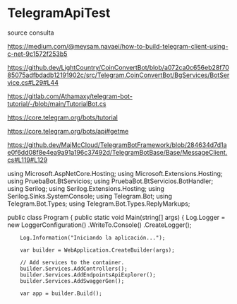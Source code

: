 # TelegramApiTest

source consulta

https://medium.com/@meysam.navaei/how-to-build-telegram-client-using-c-net-9c1572f253b5

https://github.dev/LightCountry/CoinConvertBot/blob/a072ca0c656eb28f7085075adfbdadb12191902c/src/Telegram.CoinConvertBot/BgServices/BotService.cs#L29#L44

https://gitlab.com/Athamaxy/telegram-bot-tutorial/-/blob/main/TutorialBot.cs

https://core.telegram.org/bots/tutorial

https://core.telegram.org/bots/api#getme



https://github.dev/MajMcCloud/TelegramBotFramework/blob/284634d7d1ae0f6dd08f8e4ea9a91a196c37492d/TelegramBotBase/Base/MessageClient.cs#L119#L129


using Microsoft.AspNetCore.Hosting;
using Microsoft.Extensions.Hosting;
using PruebaBot.BtServicios;
using PruebaBot.BtServicios.BotHandler;
using Serilog;
using Serilog.Extensions.Hosting;
using Serilog.Sinks.SystemConsole;
using Telegram.Bot;
using Telegram.Bot.Types;
using Telegram.Bot.Types.ReplyMarkups;

public class Program
{
    public static void Main(string[] args)
    {
        Log.Logger = new LoggerConfiguration()
            .WriteTo.Console()
            .CreateLogger();

        Log.Information("Iniciando la aplicación...");

        var builder = WebApplication.CreateBuilder(args);

        // Add services to the container.
        builder.Services.AddControllers();
        builder.Services.AddEndpointsApiExplorer();
        builder.Services.AddSwaggerGen();

        var app = builder.Build();

        if (app.Environment.IsDevelopment())
        {
            app.UseSwagger();
            app.UseSwaggerUI();
        }

        #region Configuraciones de bot
        var Configuration = builder.Configuration;

        var token = Configuration.GetValue<string>("BotConfig:Token");
        var baseUrl = Configuration.GetValue<string>("BotConfig:Proxy");

        TelegramBotClient botClient = new TelegramBotClient(new TelegramBotClientOptions(token, baseUrl));

        var me = botClient.GetMeAsync().GetAwaiter().GetResult();

        Console.WriteLine("funciona? : [" + me.FirstName + "]");

        UpdateHandlers.BotUserName = me.Username;

        botClient.SetMyCommandsAsync(new BotCommand[]
        {
            new BotCommand(){Command = "hola", Description="Hola bienvenido, mi nombre es: " + me.FirstName},
            new BotCommand(){Command = "ticket", Description="Debe de loggearse para poder crear un ticket."},
            new BotCommand(){Command = "list", Description="Este es su listado de tickets pendientes: null"}
        }).GetAwaiter().GetResult();

        Log.Logger.Information("¡El robot de Telegram está en línea! ID del robot: {Id} ({username}), Nombre del robot: {FirstName}.", me.Id, $"@{me.Username}", me.FirstName);

        var AdminUserId = Configuration.GetValue<long>("BotConfig:AdminUserId");
        if (AdminUserId > 0)
        {
            botClient.SendTextMessageAsync(AdminUserId, $"¡Tu robot <a href=\"tg://user?id={me.Id}\">{me.FirstName}</a> está en línea!", (int?)Telegram.Bot.Types.Enums.ParseMode.Html);
        }

        botClient.SendTextMessageAsync(AdminUserId, "Hola bienvenido").ConfigureAwait(false);

        app.Services.AddSingleton<ITelegramBotClient>(botClient);
        app.Services.AddHostedService<BotService>();
        app.Services.AddHostedService<UpdateRateService>();
        #endregion

        // Store bot screaming status
        var screaming = false;

        // Pre-assign menu text
        const string firstMenu = "<b>Opcion 1</b>\n\nA Beautiful menu with a shiny inline button.";
        const string secondMenu = "<b>Opcion 2</b>\n\nA Better menu with even more shiny inline button.";

        // Pre-assign button text
        const string nextButton = "Next";
        const string backButton = "Back";
        const string tutorialButton = "Tutorial";

        // Build keyboards
        InlineKeyboardMarkup firstMenuMarkup = new(InlineKeyboardButton.WithCallbackData(nextButton));
        InlineKeyboardMarkup secondMenuMarkup = new(
            new[]
            {
                new[] { InlineKeyboardButton.WithCallbackData(backButton) },
                new[] { InlineKeyboardButton.WithUrl(tutorialButton, "https://core.telegram.org/bots/tutorial")}
            }
        );

        app.UseHttpsRedirection();
        app.UseAuthorization();
        app.MapControllers();

        app.Run();
    }
}
